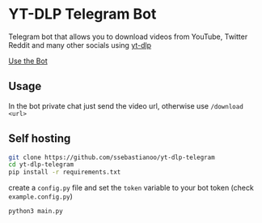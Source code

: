 # YT-DLP Telegram Bot
Telegram bot that allows you to download videos from YouTube, Twitter Reddit and many other socials using [yt-dlp](https://github.com/yt-dlp/yt-dlp) 

[Use the Bot](https://t.me/SatoruBot)

## Usage
In the bot private chat just send the video url, otherwise use `/download <url>`

## Self hosting
```bash
git clone https://github.com/ssebastianoo/yt-dlp-telegram
cd yt-dlp-telegram
pip install -r requirements.txt
```
create a `config.py` file and set the `token` variable to your bot token (check `example.config.py`)
```py
python3 main.py
```
